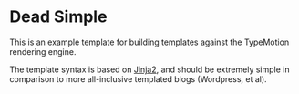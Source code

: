 Dead Simple
===

This is an example template for building templates against the TypeMotion rendering engine.  

The template syntax is based on [Jinja2](http://jinja.pocoo.org/), and should be extremely simple 
in comparison to more all-inclusive templated blogs (Wordpress, et al). 



